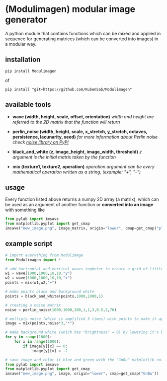# (Modulimagen) modular image generator
A python module that contains functions which can be mixed and applied in sequence for generating matrices (which can be converted into images) in a modular way.

## installation
```
pip install Modulimagen
```
of
```
pip install "git+https://github.com/RubenSab/Modulimagen"
```

## available tools
 - **wave (width, height, scale, offset, orientation)**
   *width and height are referred to the 2D matrix that the function will return*
   
 - **perlin_noise (width, height, scale, x_stretch, y_stretch, octaves, persistence, lacunarity, seed)**
   *for more information about Perlin noise check [noise library on PyPI](https://pypi.org/project/noise/)*

 - **black_and_white (z, image_height, image_width, threshold)**
   *z argument is the initial matrix taken by the function*

 - **mix (texture1, texture2, operation)**
   *operation argument can be every mathematical operation written as a string, (example: "+", "-")*

## usage
Every function listed above returns a numpy 2D array (a matrix), which can be used as an argument of another function or **converted into an image** with something like
```python
from pylab import imsave
from matplotlib.pyplot import get_cmap
imsave("new_image.png", image_matrix, origin="lower", cmap=get_cmap("plasma")) 
```

## example script

```python
# import everything from Modulimage
from Modulimagen import *

# add horizontal and vertical waves togheter to create a grid of little points
w1 = wave(1000,1000,10,10,"y")
w2 = wave(1000,1000,10,10,"x")
points = mix(w1,w2,"+")

# make points black and background white
points = black_and_white(points,1000,1000,1)

# creating a noise matrix
noise = perlin_noise(1000,1000,100,1,1,3,0.5,2,76)

# multiply noise (which is amplified 3 times) with points to make it appear only where it's on top of a point
image = mix(points,noise*3,"*")

# make background white (which has "brightness" = 0) by lowering it's brightness to a low number, in this case -2 
for y in range(1000):
    for x in range(1000):
        if image[y][x] == 0:
            image[y][x] = -2

# save image and color it blue and green with the "GnBu" matplotlib colormap
from pylab import imsave
from matplotlib.pyplot import get_cmap
imsave("new_image.png", image, origin="lower", cmap=get_cmap("GnBu"))
```
